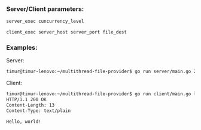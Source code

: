 ### Server/Client parameters:

```bash
server_exec cuncurrency_level
```

```bash
client_exec server_host server_port file_dest
```

### Examples:

Server:
```bash
timur@timur-lenovo:~/multithread-file-provider$ go run server/main.go 2
```

Client:

```bash
timur@timur-lenovo:~/multithread-file-provider$ go run client/main.go localhost 8080 a.txt
HTTP/1.1 200 OK
Content-Length: 13
Content-Type: text/plain

Hello, world!
```